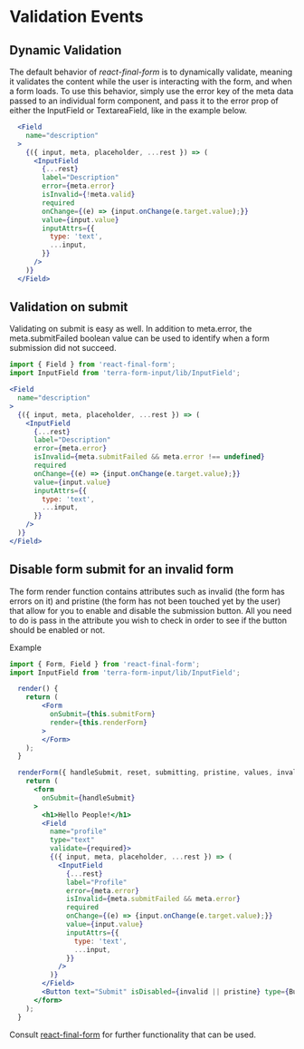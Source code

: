 # Validation Events

## Dynamic Validation

The default behavior of *react-final-form* is to dynamically validate, meaning it validates the content while the user is interacting with the form, and when a form loads. To use this behavior, simply use the error key of the meta data passed to an individual form component, and pass it to the error prop of either the InputField or TextareaField, like in the example below.

```jsx
  <Field
    name="description"
  >
    {({ input, meta, placeholder, ...rest }) => (
      <InputField
        {...rest}
        label="Description"
        error={meta.error}
        isInvalid={!meta.valid}
        required
        onChange={(e) => {input.onChange(e.target.value);}}
        value={input.value}
        inputAttrs={{
          type: 'text',
          ...input,
        }}
      />
    )}
  </Field>
```

## Validation on submit

Validating on submit is easy as well. In addition to meta.error, the meta.submitFailed boolean value can be used to identify when a form submission did not succeed.

```jsx
import { Field } from 'react-final-form';
import InputField from 'terra-form-input/lib/InputField';

<Field
  name="description"
>
  {({ input, meta, placeholder, ...rest }) => (
    <InputField
      {...rest}
      label="Description"
      error={meta.error}
      isInvalid={meta.submitFailed && meta.error !== undefined}
      required
      onChange={(e) => {input.onChange(e.target.value);}}
      value={input.value}
      inputAttrs={{
        type: 'text',
        ...input,
      }}
    />
  )}
</Field>
```

## Disable form submit for an invalid form

The form render function contains attributes such as invalid (the form has errors on it) and pristine (the form has not been touched yet by the user) that allow for you to enable and disable the submission button. All you need to do is pass in the attribute you wish to check in order to see if the button should be enabled or not.

Example

```jsx
import { Form, Field } from 'react-final-form';
import InputField from 'terra-form-input/lib/InputField';

  render() {
    return (
        <Form
          onSubmit={this.submitForm}
          render={this.renderForm}
        >
        </Form>
    );
  }

  renderForm({ handleSubmit, reset, submitting, pristine, values, invalid }) {
    return (
      <form
        onSubmit={handleSubmit}
      >
        <h1>Hello People!</h1>
        <Field
          name="profile"
          type="text"
          validate={required}>
          {({ input, meta, placeholder, ...rest }) => (
            <InputField
              {...rest}
              label="Profile"
              error={meta.error}
              isInvalid={meta.submitFailed && meta.error}
              required
              onChange={(e) => {input.onChange(e.target.value);}}
              value={input.value}
              inputAttrs={{
                type: 'text',
                ...input,
              }}
            />
          )}
        </Field>
        <Button text="Submit" isDisabled={invalid || pristine} type={Button.Opts.Types.SUBMIT}/>
      </form>
    );
  }

```

Consult [react-final-form](https://github.com/final-form/react-final-form) for further functionality that can be used.
